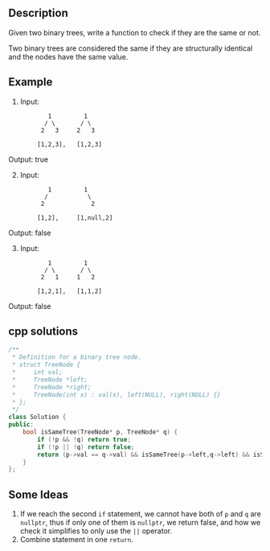 Description
--
Given two binary trees, write a function to check if they are the same or not.

Two binary trees are considered the same if they are structurally identical and the nodes have the same value.

Example
--
1. Input:  
```
           1         1
          / \       / \
         2   3     2   3

        [1,2,3],   [1,2,3]
```

Output: true

2. Input:
```
           1         1
          /           \
         2             2

        [1,2],     [1,null,2]
```
Output: false

3. Input:
```
           1         1
          / \       / \
         2   1     1   2

        [1,2,1],   [1,1,2]
```
Output: false

cpp solutions 
---
```cpp
/**
 * Definition for a binary tree node.
 * struct TreeNode {
 *     int val;
 *     TreeNode *left;
 *     TreeNode *right;
 *     TreeNode(int x) : val(x), left(NULL), right(NULL) {}
 * };
 */
class Solution {
public:
    bool isSameTree(TreeNode* p, TreeNode* q) {
        if (!p && !q) return true;
        if (!p || !q) return false;
        return (p->val == q->val) && isSameTree(p->left,q->left) && isSameTree(p->right,q->right);
    }
};
```


Some Ideas
--
1. If we reach the second `if` statement, we cannot have both of `p` and `q` are `nullptr`, thus if only one of them is `nullptr`, we return false, and how we check it simplifies to only use the `||` operator.
2. Combine statement in one `return`.
